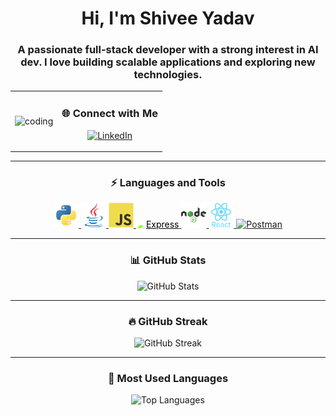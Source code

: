 <h1 align="center">Hi, I'm Shivee Yadav</h1>
<h3 align="center">
  A passionate full-stack developer with a strong interest in AI dev. 
  I love building scalable applications and exploring new technologies.
</h3>

<!-- Profile Views -->
<!-- 
<p align="center">
  <img src="https://komarev.com/ghpvc/?username=shivee-yadav&label=Profile%20views&color=0e75b6&style=flat" alt="Profile Views" />
</p>
-->

<!-- GIF and Connect Section -->
<table align="center">
  <tr>
    <td>
      <img alt="coding" width="250" src="https://media.giphy.com/media/ue5ZwFCaxy64M/giphy.gif">
    </td>
    <td>
      <h3 align="center">🌐 Connect with Me</h3>
      <p align="center">
        <a href="https://linkedin.com/in/shivee-yadav" target="blank">
          <img src="https://raw.githubusercontent.com/rahuldkjain/github-profile-readme-generator/master/src/images/icons/Social/linked-in-alt.svg" 
               alt="LinkedIn" height="30" width="40" />
        </a>
      </p>
    </td>
  </tr>
</table>

---

<h3 align="center">⚡ Languages and Tools</h3>
<p align="center">
  <a href="https://www.python.org" target="_blank">
    <img src="https://raw.githubusercontent.com/devicons/devicon/master/icons/python/python-original.svg" alt="Python" width="40" height="40"/>
  </a>
  <a href="https://www.java.com" target="_blank">
    <img src="https://raw.githubusercontent.com/devicons/devicon/master/icons/java/java-original.svg" alt="Java" width="40" height="40"/>
  </a>
  <a href="https://developer.mozilla.org/en-US/docs/Web/JavaScript" target="_blank">
    <img src="https://raw.githubusercontent.com/devicons/devicon/master/icons/javascript/javascript-original.svg" alt="JavaScript" width="40" height="40"/>
  </a>
  <a href="https://expressjs.com" target="_blank">
    <img src="https://upload.wikimedia.org/wikipedia/commons/6/64/Expressjs.png" 
         alt="Express" width="48" height="44" style="filter: brightness(1.5) contrast(1.9);">
  </a>
  <a href="https://nodejs.org" target="_blank">
    <img src="https://raw.githubusercontent.com/devicons/devicon/master/icons/nodejs/nodejs-original-wordmark.svg" alt="Node.js" width="40" height="40"/>
  </a>
  <a href="https://reactjs.org/" target="_blank">
    <img src="https://raw.githubusercontent.com/devicons/devicon/master/icons/react/react-original-wordmark.svg" alt="React" width="40" height="40"/>
  </a>
  <a href="https://postman.com" target="_blank">
    <img src="https://www.vectorlogo.zone/logos/getpostman/getpostman-icon.svg" alt="Postman" width="40" height="40"/>
  </a>
</p>

---

<h3 align="center">📊 GitHub Stats</h3>
<p align="center">
  <img src="https://github-readme-stats.vercel.app/api?username=shivee-yadav&show_icons=true&theme=tokyonight" alt="GitHub Stats" />
</p>

---

<h3 align="center">🔥 GitHub Streak</h3>
<p align="center">
  <img src="https://streak-stats.demolab.com/?user=shivee-yadav&theme=tokyonight" alt="GitHub Streak" />
</p>

---

<h3 align="center">🚀 Most Used Languages</h3>
<p align="center">
  <img src="https://github-readme-stats.vercel.app/api/top-langs/?username=shivee-yadav&layout=compact&theme=tokyonight" alt="Top Languages" />
</p>
